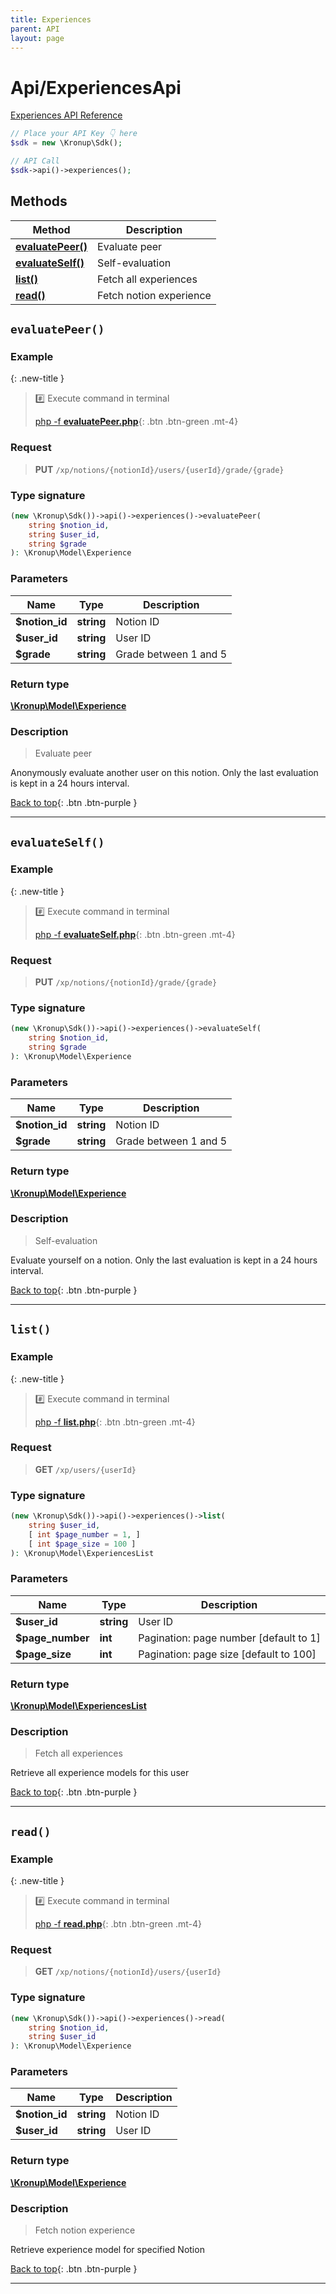 ```yaml
---
title: Experiences
parent: API
layout: page
---
```


# Api/ExperiencesApi

[Experiences API Reference](https://api.kronup.com/#tag/Experiences)

```php
// Place your API Key 👇 here
$sdk = new \Kronup\Sdk();

// API Call
$sdk->api()->experiences();
```

## Methods

Method | Description
------------- | -------------
[**evaluatePeer()**](#evaluatepeer) | Evaluate peer
[**evaluateSelf()**](#evaluateself) | Self-evaluation
[**list()**](#list) | Fetch all experiences
[**read()**](#read) | Fetch notion experience



## `evaluatePeer()`

### Example

{: .new-title }
> #️⃣ Execute command in terminal 
> 
> [php -f **evaluatePeer.php**](https://github.com/kronup/kronup-php/blob/main/examples/Api/ExperiencesApi/evaluatePeer.php){: .btn .btn-green .mt-4}

### Request

> **PUT** `/xp/notions/{notionId}/users/{userId}/grade/{grade}`

### Type signature

```php
(new \Kronup\Sdk())->api()->experiences()->evaluatePeer(
    string $notion_id,
    string $user_id,
    string $grade
): \Kronup\Model\Experience
```

### Parameters

Name | Type | Description
------------- | ------------- | -------------
 **$notion_id** | **string**  | Notion ID 
 **$user_id** | **string**  | User ID 
 **$grade** | **string**  | Grade between 1 and 5 

### Return type

[**\Kronup\Model\Experience**](../../Model/Experience)

### Description

> Evaluate peer

Anonymously evaluate another user on this notion. Only the last evaluation is kept in a 24 hours interval.

[Back to top](#top){: .btn .btn-purple }

---



## `evaluateSelf()`

### Example

{: .new-title }
> #️⃣ Execute command in terminal 
> 
> [php -f **evaluateSelf.php**](https://github.com/kronup/kronup-php/blob/main/examples/Api/ExperiencesApi/evaluateSelf.php){: .btn .btn-green .mt-4}

### Request

> **PUT** `/xp/notions/{notionId}/grade/{grade}`

### Type signature

```php
(new \Kronup\Sdk())->api()->experiences()->evaluateSelf(
    string $notion_id,
    string $grade
): \Kronup\Model\Experience
```

### Parameters

Name | Type | Description
------------- | ------------- | -------------
 **$notion_id** | **string**  | Notion ID 
 **$grade** | **string**  | Grade between 1 and 5 

### Return type

[**\Kronup\Model\Experience**](../../Model/Experience)

### Description

> Self-evaluation

Evaluate yourself on a notion. Only the last evaluation is kept in a 24 hours interval.

[Back to top](#top){: .btn .btn-purple }

---



## `list()`

### Example

{: .new-title }
> #️⃣ Execute command in terminal 
> 
> [php -f **list.php**](https://github.com/kronup/kronup-php/blob/main/examples/Api/ExperiencesApi/list.php){: .btn .btn-green .mt-4}

### Request

> **GET** `/xp/users/{userId}`

### Type signature

```php
(new \Kronup\Sdk())->api()->experiences()->list(
    string $user_id,
    [ int $page_number = 1, ]
    [ int $page_size = 100 ]
): \Kronup\Model\ExperiencesList
```

### Parameters

Name | Type | Description
------------- | ------------- | -------------
 **$user_id** | **string**  | User ID 
 **$page_number** | **int**  | Pagination: page number  [default to 1]
 **$page_size** | **int**  | Pagination: page size  [default to 100]

### Return type

[**\Kronup\Model\ExperiencesList**](../../Model/ExperiencesList)

### Description

> Fetch all experiences

Retrieve all experience models for this user

[Back to top](#top){: .btn .btn-purple }

---



## `read()`

### Example

{: .new-title }
> #️⃣ Execute command in terminal 
> 
> [php -f **read.php**](https://github.com/kronup/kronup-php/blob/main/examples/Api/ExperiencesApi/read.php){: .btn .btn-green .mt-4}

### Request

> **GET** `/xp/notions/{notionId}/users/{userId}`

### Type signature

```php
(new \Kronup\Sdk())->api()->experiences()->read(
    string $notion_id,
    string $user_id
): \Kronup\Model\Experience
```

### Parameters

Name | Type | Description
------------- | ------------- | -------------
 **$notion_id** | **string**  | Notion ID 
 **$user_id** | **string**  | User ID 

### Return type

[**\Kronup\Model\Experience**](../../Model/Experience)

### Description

> Fetch notion experience

Retrieve experience model for specified Notion

[Back to top](#top){: .btn .btn-purple }

---
